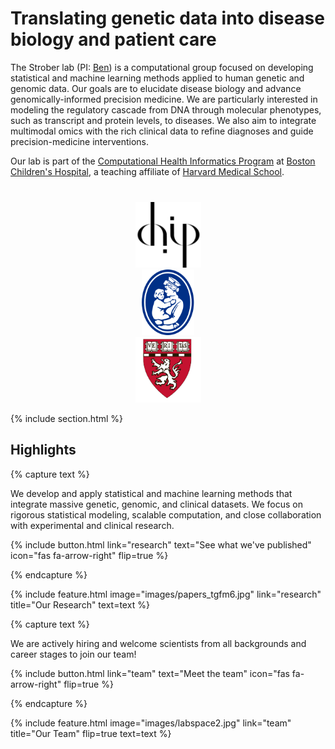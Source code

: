 ---
---

# Translating genetic data into disease biology and patient care

The Strober lab (PI: [Ben](https://stroberlab.com/members/ben-strober.html)) is a computational group focused on developing statistical and machine learning methods applied to human genetic and genomic data. Our goals are to elucidate disease biology and advance genomically-informed precision medicine. We are particularly interested in modeling the regulatory cascade from DNA through molecular phenotypes, such as transcript and protein levels, to  diseases. We also aim to integrate multimodal omics with the rich clinical data to refine diagnoses and guide precision-medicine interventions.


Our lab is part of the [Computational Health Informatics Program](https://www.chip.org/) at [Boston Children's Hospital](https://www.childrenshospital.org/), a teaching affiliate of [Harvard Medical School](https://hms.harvard.edu/).


<div style="text-align: center; margin-top: 40px;">
  <a href="https://chip.org" target="_blank"><img src="images/chip-logo.png" alt="CHIP" style="height:105px; margin:0 100px;"></a>
  <a href="https://www.childrenshospital.org/" target="_blank"><img src="images/BCH2.svg" alt="Boston Children's Hospital" style="height:105px; margin:0 100px;"></a>
  <a href="https://hms.harvard.edu/" target="_blank"><img src="images/HMS.png" alt="Harvard Medical School" style="height:105px; margin:0 100px;"></a>
</div>


{% include section.html %}

## Highlights

{% capture text %}

We develop and apply statistical and machine learning methods that integrate massive genetic, genomic, and clinical datasets. We focus on rigorous statistical modeling, scalable computation, and close collaboration with experimental and clinical research.

{%
  include button.html
  link="research"
  text="See what we've published"
  icon="fas fa-arrow-right"
  flip=true
%}

{% endcapture %}

{%
  include feature.html
  image="images/papers_tgfm6.jpg"
  link="research"
  title="Our Research"
  text=text
%}



{% capture text %}

We are actively hiring and welcome scientists from all backgrounds and career stages to join our team!

{%
  include button.html
  link="team"
  text="Meet the team"
  icon="fas fa-arrow-right"
  flip=true
%}

{% endcapture %}

{%
  include feature.html
  image="images/labspace2.jpg"
  link="team"
  title="Our Team"
  flip=true
  text=text
%}
